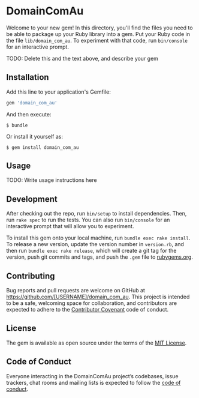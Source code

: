 # DomainComAu

Welcome to your new gem! In this directory, you'll find the files you need to be able to package up your Ruby library into a gem. Put your Ruby code in the file `lib/domain_com_au`. To experiment with that code, run `bin/console` for an interactive prompt.

TODO: Delete this and the text above, and describe your gem

## Installation

Add this line to your application's Gemfile:

```ruby
gem 'domain_com_au'
```

And then execute:

    $ bundle

Or install it yourself as:

    $ gem install domain_com_au

## Usage

TODO: Write usage instructions here

## Development

After checking out the repo, run `bin/setup` to install dependencies. Then, run `rake spec` to run the tests. You can also run `bin/console` for an interactive prompt that will allow you to experiment.

To install this gem onto your local machine, run `bundle exec rake install`. To release a new version, update the version number in `version.rb`, and then run `bundle exec rake release`, which will create a git tag for the version, push git commits and tags, and push the `.gem` file to [rubygems.org](https://rubygems.org).

## Contributing

Bug reports and pull requests are welcome on GitHub at https://github.com/[USERNAME]/domain_com_au. This project is intended to be a safe, welcoming space for collaboration, and contributors are expected to adhere to the [Contributor Covenant](http://contributor-covenant.org) code of conduct.

## License

The gem is available as open source under the terms of the [MIT License](https://opensource.org/licenses/MIT).

## Code of Conduct

Everyone interacting in the DomainComAu project’s codebases, issue trackers, chat rooms and mailing lists is expected to follow the [code of conduct](https://github.com/[USERNAME]/domain_com_au/blob/master/CODE_OF_CONDUCT.md).
